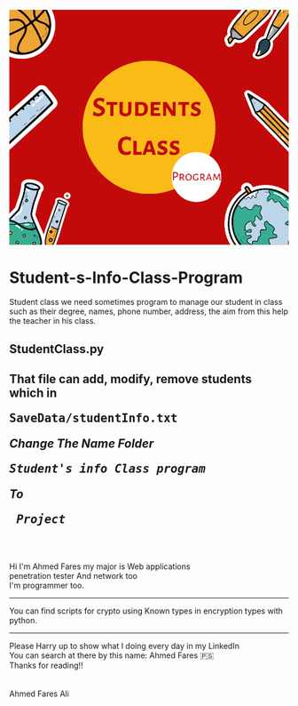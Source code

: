 ![image](StudentClassProgram.png)
# Student-s-Info-Class-Program
Student class we need sometimes program to manage our student in class such as their degree, names,  phone number, address, the aim from this help the teacher in his class.
## StudentClass.py
That file can add, modify, remove students which in <pre>SaveData/studentInfo.txt</pre>
<i>Change The Name Folder <pre><b>Student's info Class program </b></pre> To <pre><b> Project </b></pre> </i>
<br>
----------------------------------------------------------
Hi I'm Ahmed Fares my major is Web applications <br> penetration tester And network too <br>
I'm programmer too. 
__________________________________________________________
You can find scripts for crypto using Known types in encryption types with python.

__________________________________________________________
Please Harry up to show what I doing every day in my LinkedIn <br>
You can search at there by this name: Ahmed Fares 🇵🇸
<br>
Thanks for reading!! 
<br>
<br>
<br>
Ahmed Fares Ali

